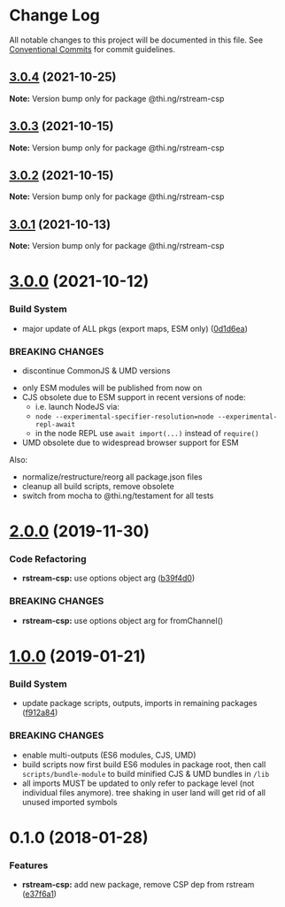 # Change Log

All notable changes to this project will be documented in this file.
See [Conventional Commits](https://conventionalcommits.org) for commit guidelines.

## [3.0.4](https://github.com/thi-ng/umbrella/compare/@thi.ng/rstream-csp@3.0.3...@thi.ng/rstream-csp@3.0.4) (2021-10-25)

**Note:** Version bump only for package @thi.ng/rstream-csp





## [3.0.3](https://github.com/thi-ng/umbrella/compare/@thi.ng/rstream-csp@3.0.2...@thi.ng/rstream-csp@3.0.3) (2021-10-15)

**Note:** Version bump only for package @thi.ng/rstream-csp





## [3.0.2](https://github.com/thi-ng/umbrella/compare/@thi.ng/rstream-csp@3.0.1...@thi.ng/rstream-csp@3.0.2) (2021-10-15)

**Note:** Version bump only for package @thi.ng/rstream-csp





## [3.0.1](https://github.com/thi-ng/umbrella/compare/@thi.ng/rstream-csp@3.0.0...@thi.ng/rstream-csp@3.0.1) (2021-10-13)

**Note:** Version bump only for package @thi.ng/rstream-csp





# [3.0.0](https://github.com/thi-ng/umbrella/compare/@thi.ng/rstream-csp@2.0.80...@thi.ng/rstream-csp@3.0.0) (2021-10-12)


### Build System

* major update of ALL pkgs (export maps, ESM only) ([0d1d6ea](https://github.com/thi-ng/umbrella/commit/0d1d6ea9fab2a645d6c5f2bf2591459b939c09b6))


### BREAKING CHANGES

* discontinue CommonJS & UMD versions

- only ESM modules will be published from now on
- CJS obsolete due to ESM support in recent versions of node:
  - i.e. launch NodeJS via:
  - `node --experimental-specifier-resolution=node --experimental-repl-await`
  - in the node REPL use `await import(...)` instead of `require()`
- UMD obsolete due to widespread browser support for ESM

Also:
- normalize/restructure/reorg all package.json files
- cleanup all build scripts, remove obsolete
- switch from mocha to @thi.ng/testament for all tests






#  [2.0.0](https://github.com/thi-ng/umbrella/compare/@thi.ng/rstream-csp@1.0.33...@thi.ng/rstream-csp@2.0.0) (2019-11-30) 

###  Code Refactoring 

- **rstream-csp:** use options object arg ([b39f4d0](https://github.com/thi-ng/umbrella/commit/b39f4d023fdb90d5ad095b2e50d76e69c2b50843)) 

###  BREAKING CHANGES 

- **rstream-csp:** use options object arg for fromChannel() 

#  [1.0.0](https://github.com/thi-ng/umbrella/compare/@thi.ng/rstream-csp@0.1.125...@thi.ng/rstream-csp@1.0.0) (2019-01-21) 

###  Build System 

- update package scripts, outputs, imports in remaining packages ([f912a84](https://github.com/thi-ng/umbrella/commit/f912a84)) 

###  BREAKING CHANGES 

- enable multi-outputs (ES6 modules, CJS, UMD) 
- build scripts now first build ES6 modules in package root, then call   `scripts/bundle-module` to build minified CJS & UMD bundles in `/lib` 
- all imports MUST be updated to only refer to package level   (not individual files anymore). tree shaking in user land will get rid of   all unused imported symbols 

#  0.1.0 (2018-01-28) 

###  Features 

- **rstream-csp:** add new package, remove CSP dep from rstream ([e37f6a1](https://github.com/thi-ng/umbrella/commit/e37f6a1))

